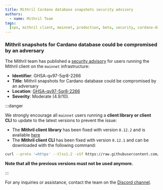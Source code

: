 ```yaml
---
title: Mithril Cardano database snapshots security advisory
authors:
  - name: Mithril Team
tags:
  [spo, mithril client, mainnet, production, beta, security, cardano-database]
---
```


### Mithril snapshots for Cardano database could be compromised by an adversary

The Mithril team has published a [security advisory](https://github.com/input-output-hk/mithril/security/advisories/GHSA-qv97-5qr8-2266) for users running the Mithril client on the `mainnet` infrastructure:

- **Identifier**: GHSA-qv97-5qr8-2266
- **Title**: Mithril snapshots for Cardano database could be compromised by an adversary
- **Location**: [GHSA-qv97-5qr8-2266](https://github.com/input-output-hk/mithril/security/advisories/GHSA-qv97-5qr8-2266)
- **Severity**: Moderate (4.9/10).

:::danger

We strongly encourage all `mainnet` users running a **client library or client CLI** to update to the latest versions to prevent the issue:

- The **Mithril client library** has been fixed with version `0.12.2` and is available [here](https://crates.io/crates/mithril-client)
- The **Mithril client CLI** has been fixed with version `0.12.1` and can be downloaded with the following command:

```bash
curl --proto '=https' --tlsv1.2 -sSf https://raw.githubusercontent.com/input-output-hk/mithril/refs/heads/main/mithril-install.sh | sh -s -- -c mithril-client -d 2517.1 -p $(pwd)
```

**Note that all the previous versions must not be used anymore.**

:::

For any inquiries or assistance, contact the team on the [Discord channel](https://discord.gg/5kaErDKDRq).
